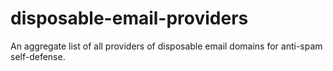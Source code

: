 # disposable-email-providers
An aggregate list of all providers of disposable email domains for anti-spam self-defense.
